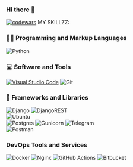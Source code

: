 ### Hi there 👋

<!--
**trtobeha/trtobeha** is a ✨ _special_ ✨ repository because its `README.md` (this file) appears on your GitHub profile.

Here are some ideas to get you started:

- 🔭 I’m currently working on ...
- 🌱 I’m currently learning ...
- 👯 I’m looking to collaborate on ...
- 🤔 I’m looking for help with ...
- 💬 Ask me about ...
- 📫 How to reach me: ...
- 😄 Pronouns: ...
- ⚡ Fun fact: ...
-->
<!--[![trophy](https://github-profile-trophy.vercel.app/?username=trtobeha)](https://github.com/ryo-ma/github-profile-trophy)-->
[![codewars](https://www.codewars.com/users/trtobeha/badges/large)](https://www.codewars.com/users/trtobeha)
MY SKILLZZ:
<!--  -->
  <h3>👨‍💻 Programming and Markup Languages</h3>

![Python](https://img.shields.io/badge/python-3670A0?style=for-the-badge&logo=python&logoColor=ffdd54)

  <h3>💻 Software and Tools</h3>

<a href="#"><img alt="Visual Studio Code" src="https://img.shields.io/badge/Visual%20Studio%20Code-0078d7.svg?logo=visual-studio-code&logoColor=white"></a>
![Git](https://img.shields.io/badge/git-%23F05033.svg?style=for-the-badge&logo=git&logoColor=white)

<h3>🧰 Frameworks and Libraries</h3>

![Django](https://img.shields.io/badge/django-%23092E20.svg?style=for-the-badge&logo=django&logoColor=white)
![DjangoREST](https://img.shields.io/badge/DJANGO-REST-ff1709?style=for-the-badge&logo=django&logoColor=white&color=ff1709&labelColor=gray)<br>
![Ubuntu](https://img.shields.io/badge/Ubuntu-E95420?style=for-the-badge&logo=ubuntu&logoColor=white)<br>
![Postgres](https://img.shields.io/badge/postgres-%23316192.svg?style=for-the-badge&logo=postgresql&logoColor=white)
![Gunicorn](https://img.shields.io/badge/gunicorn-%298729.svg?style=for-the-badge&logo=gunicorn&logoColor=white)
![Telegram](https://img.shields.io/badge/Telegram-2CA5E0?style=for-the-badge&logo=telegram&logoColor=white)<br>
![Postman](https://img.shields.io/badge/Postman-FF6C37?style=for-the-badge&logo=postman&logoColor=white)
<h3>DevOps Tools and Services</h3>

![Docker](https://img.shields.io/badge/docker-%230db7ed.svg?style=for-the-badge&logo=docker&logoColor=white)
![Nginx](https://img.shields.io/badge/nginx-%23009639.svg?style=for-the-badge&logo=nginx&logoColor=white)
![GitHub Actions](https://img.shields.io/badge/github%20actions-%232671E5.svg?style=for-the-badge&logo=githubactions&logoColor=white)
![Bitbucket](https://img.shields.io/badge/bitbucket-%230047B3.svg?style=for-the-badge&logo=bitbucket&logoColor=white)
